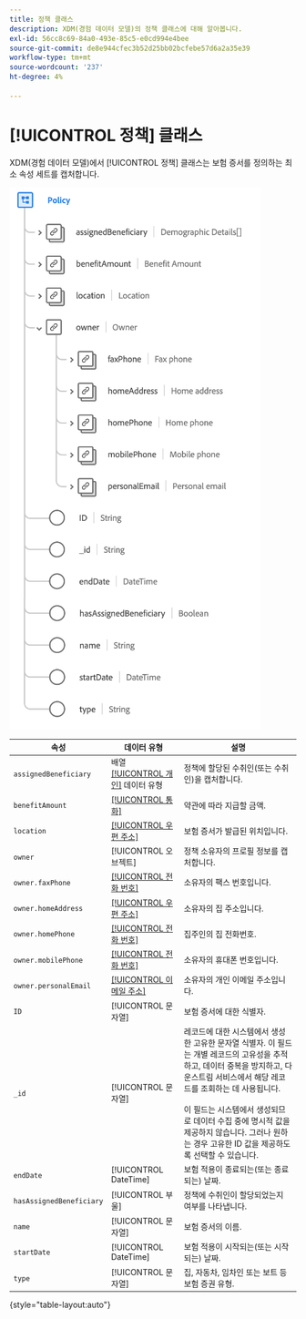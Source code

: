 ```yaml
---
title: 정책 클래스
description: XDM(경험 데이터 모델)의 정책 클래스에 대해 알아봅니다.
exl-id: 56cc8c69-84a0-493e-85c5-e0cd994e4bee
source-git-commit: de8e944cfec3b52d25bb02bcfebe57d6a2a35e39
workflow-type: tm+mt
source-wordcount: '237'
ht-degree: 4%

---
```


# [!UICONTROL 정책] 클래스

XDM(경험 데이터 모델)에서 [!UICONTROL 정책] 클래스는 보험 증서를 정의하는 최소 속성 세트를 캡처합니다.

![](../images/classes/policy.png)

| 속성 | 데이터 유형 | 설명 |
| --- | --- | --- |
| `assignedBeneficiary` | 배열 [[!UICONTROL 개인]](../data-types/person.md) 데이터 유형 | 정책에 할당된 수취인(또는 수취인)을 캡처합니다. |
| `benefitAmount` | [[!UICONTROL 통화]](../data-types/currency.md) | 약관에 따라 지급할 금액. |
| `location` | [[!UICONTROL 우편 주소]](../data-types/postal-address.md) | 보험 증서가 발급된 위치입니다. |
| `owner` | [!UICONTROL 오브젝트] | 정책 소유자의 프로필 정보를 캡처합니다. |
| `owner.faxPhone` | [[!UICONTROL 전화 번호]](../data-types/phone-number.md) | 소유자의 팩스 번호입니다. |
| `owner.homeAddress` | [[!UICONTROL 우편 주소]](../data-types/postal-address.md) | 소유자의 집 주소입니다. |
| `owner.homePhone` | [[!UICONTROL 전화 번호]](../data-types/phone-number.md) | 집주인의 집 전화번호. |
| `owner.mobilePhone` | [[!UICONTROL 전화 번호]](../data-types/phone-number.md) | 소유자의 휴대폰 번호입니다. |
| `owner.personalEmail` | [[!UICONTROL 이메일 주소]](../data-types/email-address.md) | 소유자의 개인 이메일 주소입니다. |
| `ID` | [!UICONTROL 문자열] | 보험 증서에 대한 식별자. |
| `_id` | [!UICONTROL 문자열] | 레코드에 대한 시스템에서 생성한 고유한 문자열 식별자. 이 필드는 개별 레코드의 고유성을 추적하고, 데이터 중복을 방지하고, 다운스트림 서비스에서 해당 레코드를 조회하는 데 사용됩니다.<br><br>이 필드는 시스템에서 생성되므로 데이터 수집 중에 명시적 값을 제공하지 않습니다. 그러나 원하는 경우 고유한 ID 값을 제공하도록 선택할 수 있습니다. |
| `endDate` | [!UICONTROL DateTime] | 보험 적용이 종료되는(또는 종료되는) 날짜. |
| `hasAssignedBeneficiary` | [!UICONTROL 부울] | 정책에 수취인이 할당되었는지 여부를 나타냅니다. |
| `name` | [!UICONTROL 문자열] | 보험 증서의 이름. |
| `startDate` | [!UICONTROL DateTime] | 보험 적용이 시작되는(또는 시작되는) 날짜. |
| `type` | [!UICONTROL 문자열] | 집, 자동차, 임차인 또는 보트 등 보험 증권 유형. |

{style="table-layout:auto"}
